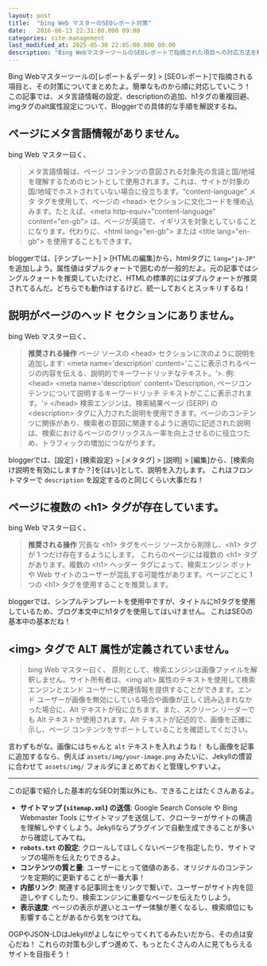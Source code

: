 ```yaml
---
layout: post
title:  "bing Web マスターのSEOレポート対策"
date:   2016-06-13 22:31:00.000 09:00
categories: site-management
last_modified_at: 2025-05-30 22:05:00.000 09:00
description: "Bing WebマスターツールのSEOレポートで指摘された項目への対応方法を解説。メタ言語情報、descriptionタグ、h1タグの重複、imgタグのalt属性など、具体的なBloggerでの設定変更手順を紹介します。"
---
```


Bing Webマスターツールの[レポート＆データ] &gt; [SEOレポート]で指摘される項目と、その対策についてまとめたよ。簡単なものから順に対応していこう！ この記事では、メタ言語情報の設定、descriptionの追加、h1タグの重複回避、imgタグのalt属性設定について、Bloggerでの具体的な手順を解説するね。

<!--more-->

## ページにメタ言語情報がありません。

bing Web マスター曰く、

> メタ言語情報は、ページ コンテンツの意図される対象先の言語と国/地域を理解するためのヒントとして使用されます。これは、サイトが対象の国/地域でホストされていない場合に役立ちます。“content-language” メタ タグを使用して、ページの &lt;head&gt; セクションに文化コードを埋め込みます。たとえば、&lt;meta http-equiv="content-language" content="en-gb"&gt; は、ページが英語で、イギリスを対象としていることになります。代わりに、&lt;html lang="en-gb"&gt; または &lt;title lang="en-gb"&gt; を使用することもできます。 

bloggerでは、[テンプレート] &gt; [HTMLの編集]から、htmlタグに `lang="ja-JP"` を追加しよう。属性値はダブルクォートで囲むのが一般的だよ。元の記事ではシングルクォートを推奨していたけど、HTMLの標準的にはダブルクォートが推奨されてるんだ。どちらでも動作はするけど、統一しておくとスッキリするね！

## 説明がページのヘッド セクションにありません。
bing Web マスター曰く、
> **推奨される操作**
> ページ ソースの &lt;head&gt; セクションに次のように説明を追加します: &lt;meta name='description' content='ここに表示されるページの内容を伝える、説明的でキーワードリッチなテキスト。'&gt;.
> 例:
> &lt;head&gt;     &lt;meta name='description' content='Description, ページコンテンツについて説明するキーワードリッチ テキストがここに表示されます。'&gt; &lt;/head&gt;
> 検索エンジンは、検索結果ページ (SERP) の &lt;description&gt; タグに入力された説明を使用できます。ページのコンテンツに関係があり、検索者の意図に関連するように適切に記述された説明は、検索におけるページのクリックスルー率を向上させるのに役立つため、トラフィックの増加につながります。

bloggerでは、[設定] › [検索設定} &gt; [メタタグ] &gt; [説明] &gt; [編集]から、[検索向け説明を有効にしますか？]を[はい]として、説明を入力します。 これはフロントマターで `description` を設定するのと同じくらい大事だね！

## ページに複数の &lt;h1&gt; タグが存在しています。

bing Web マスター曰く、

> **推奨される操作**
> 冗長な &lt;h1&gt; タグをぺージ ソースから削除し、&lt;h1&gt; タグが 1 つだけ存在するようにします。
> これらのページには複数の &lt;h1&gt; タグがあります。複数の &lt;h1&gt; ヘッダー タグによって、検索エンジン ボットや Web サイトのユーザーが混乱する可能性があります。ページごとに 1 つの &lt;h1&gt; タグを使用することを推奨します。

bloggerでは、シンプルテンプレートを使用中ですが、タイトルにh1タグを使用しているため、ブログ本文中にh1タグを使用してはいけません。 これはSEOの基本中の基本だね！

## &lt;img&gt; タグで ALT 属性が定義されていません。

> bing Web マスター曰く、 原則として、検索エンジンは画像ファイルを解釈しません。サイト所有者は、&lt;img alt&gt; 属性のテキストを使用して検索エンジンとエンド ユーザーに関連情報を提供することができます。エンド ユーザーが画像を無効にしている場合や画像が正しく読み込まれなかった場合に、Alt テキストが役に立ちます。また、スクリーン リーダーでも Alt テキストが使用されます。Alt テキストが記述的で、画像を正確に示し、ページ コンテンツをサポートしていることを確認してください。 

言わずもがな。画像にはちゃんと `alt` テキストを入れようね！ もし画像を記事に追加するなら、例えば `assets/img/your-image.png` みたいに、Jekyllの慣習に合わせて `assets/img/` フォルダにまとめておくと管理しやすいよ。

---

この記事で紹介した基本的なSEO対策以外にも、できることはたくさんあるよ。

*   **サイトマップ (`sitemap.xml`) の送信**: Google Search Console や Bing Webmaster Tools にサイトマップを送信して、クローラーがサイトの構造を理解しやすくしよう。Jekyllならプラグインで自動生成できることが多いから確認してみてね。
*   **`robots.txt` の設定**: クロールしてほしくないページを指定したり、サイトマップの場所を伝えたりできるよ。
*   **コンテンツの質と量**: ユーザーにとって価値のある、オリジナルのコンテンツを定期的に更新することが一番大事！
*   **内部リンク**: 関連する記事同士をリンクで繋いで、ユーザーがサイト内を回遊しやすくしたり、検索エンジンに重要なページを伝えたりしよう。
*   **表示速度**: ページの表示が遅いとユーザー体験が悪くなるし、検索順位にも影響することがあるから気をつけてね。

OGPやJSON-LDはJekyllがよしなにやってくれてるみたいだから、その点は安心だね！
これらの対策も少しずつ進めて、もっとたくさんの人に見てもらえるサイトを目指そう！
